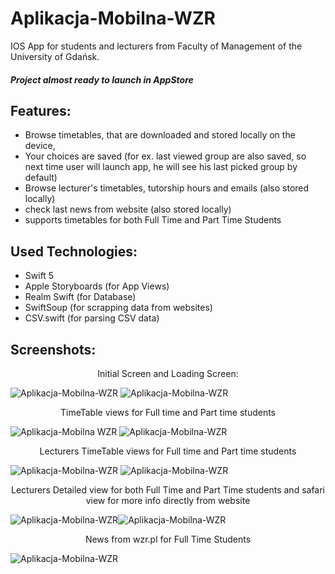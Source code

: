 # Aplikacja-Mobilna-WZR

IOS App for students and lecturers from Faculty of Management of the University of Gdańsk.
##### Project almost ready to launch in AppStore

## Features:
* Browse timetables, that are downloaded and stored locally on the device,
* Your choices are saved (for ex. last viewed group are also saved, so next time user will launch app, he will see his last picked group by default) 
* Browse lecturer's timetables, tutorship hours and emails (also stored locally)
* check last news from website (also stored locally)
* supports timetables for both Full Time and Part Time Students

## Used Technologies:
* Swift 5
* Apple Storyboards (for App Views)
* Realm Swift (for Database)
* SwiftSoup (for scrapping data from websites)
* CSV.swift (for parsing CSV data) 

## Screenshots:
<p align="center">
  Initial Screen and Loading Screen:
</p>

![Aplikacja-Mobilna-WZR](https://q2xo3q.bl.files.1drv.com/y4m3s8CSMJ6clSdYH94cMKp1Xw0ARmlm1AqutEV5hn6wlVlcJSEgaQXXhkYg1PVKuMLbLJREe-IxsuX5OKHhFcCroJSwbaeMhwILd9sY-WivWyJUBteLFFMz1oXguHvvEpVX-No_37-js66GFzjROfzNVz2TsMhni7g5E2jXOUiHXuP8JJ7upYbBibPojQsyD9sW_nV_mi4BKT-eMRnN4io7Q?width=414&height=896&cropmode=none) ![Aplikacja-Mobilna-WZR](https://rgxa3q.bl.files.1drv.com/y4mEWFrQY_QiRVkDOWz30uyLUsrFmhQRhbCgNxtZPuMDRTxDpr8wA3Vd3YDNXwo-sKwjisUR7y4P9tPfFZGzygqG8XjjKMIV5o61nV_O19CkTa0eEeM2_XCTBDwKLR0CcWVLpemH95cc2iCMSNI2pHkSTLzEz08QKUXo3mX7mlD_DPWIhzc_Aq_yeb69xv6HJ9x6XjmBQElez7Z1b7fEebl1w?width=414&height=896&cropmode=none)

<p align="center">
  TimeTable views for Full time and Part time students
</p>

![Aplikacja-Mobilna WZR](https://qmxo3q.bl.files.1drv.com/y4mtkseXn2xlGhpZNcz__8C27Sr28khmsXp4HIuPj91wsayu8nq0ihvomeJs75IJdtqydfSmjiteEdZwUFNiqDFP0qLtWSEboNFx8JN1H7LislkqvpHeGUhRXZ5pNOvantC2gjQjvKcRTM0xkTFsK3Pw3ii0AIxKTN9eccytzzGgN-7Mn6ZGFompZAojQamTiIC5qA-U3RjgVOmAU1G3WI-ow?width=414&height=896&cropmode=none) ![Aplikacja-Mobilna-WZR](https://qmxg3q.bl.files.1drv.com/y4mYcOvKbVQ1YIOECxc2W8C987eOA1eKzwEQyGmVeXUn6IYnoqxyaXQoiwqMQTjbbHgP6Za9-64dFzy0FmzwwSZarlcAnUxWX_9t9ZUJG4kjhh4GXpDfwVZrcxn0KmBBibNSsHmpI6Ab81lHrH27eEFERxhFylCQZkH2NhNbZ9QPiPSeqzN-s21UPvHrtg73nOYNwAeS1HwcUS_1G29i7Yy7Q?width=414&height=896&cropmode=none)

<p align="center">
  Lecturers TimeTable views for Full time and Part time students
</p>

![Aplikacja-Mobilna-WZR](https://qmxp3q.bl.files.1drv.com/y4mAyXRqqfZlYe44A5ZxB11HXgw-ieC3wPOGeDYkoogxBI2hDnP_A2SPzHkJLApAUXU2LsQAcK8GoNM8zlBB7DvxZp_D3_fM1dSiQgCI8ANSHKHidVERVrkQc78R1gbS7_Vp4V7QyjV7HEf53a8ZIpE1evOXw88GwTcDflyPVwcb6kP-RGREl9ikGcPJuUNhn7y1yG_SZndYueBmK4til7s5w?width=414&height=896&cropmode=none) ![Aplikacja-Mobilna-WZR](https://qmxc3q.bl.files.1drv.com/y4mM--FNsFoTfYYW4JzfxSgIaWuuAh9VZ6o1zZhA-kqxbjYwshk-8bdzYrS52VKP9vKwWUZMLFsbyPDOXtiY2oC6iU89FneVGAQcGycnwCnmJjUpVyi71YilY_n-Wlq6RppReWsNnwW0yUsvto03ybzSxIjVQObXzE6K7y1zyBJPUeCAzrqWRL8nQlwj8D9CRVvj6FyGOZ_9tMx1lBS0qt6QA?width=414&height=896&cropmode=none)

<p align="center">
  Lecturers Detailed view for both Full Time and Part Time students and safari view for more info directly from website
</p>

![Aplikacja-Mobilna-WZR](https://qwxf3q.bl.files.1drv.com/y4mKFLMrpWrR8afMwABkIUgeGKJ4Pe_S8t8W2sJuwfBqMKP9m0QhIFPfDWI58K3Oe1s7JEP6Al1gFrzLpB1hU6OkiIO9rUzVv-H0bVNbgEEaalSQ5bkRPlEtezY18ZtWBPJCvRaNmGu92CXvtBKvMZxHpM4EhAeCB4VD-IZDq5Pa2_wgCTvN3MB5azoBFeA4ItLrLhmDyAZ0KF50STmY6LNfQ?width=414&height=896&cropmode=none)![Aplikacja-Mobilna-WZR](https://qwxe3q.bl.files.1drv.com/y4mbtE2b82rsS1K319X4SeHzWDLJCMpgUaRoX3Wmt4GEWHM1VAL3FLZ_6XgBLL-Hrqa_hcjJricoMhxT71G0wf6Fu8opeYW4sYNJeKdduMax3cB3-UYV93ONgrDAKs8jt1Tf1ZZ7nxpulVeYwyGlHwff-pbiIeUgnfd-GQ05PL_7Y1vuYbfacTfnW30C0JvzojnlB0Ml9VdBh4iSoZ02pLxsg?width=414&height=896&cropmode=none)

<p align="center">
  News from wzr.pl for Full Time Students 
</p>

![Aplikacja-Mobilna-WZR](https://qwxh3q.bl.files.1drv.com/y4mLIlr7I00cYT4wBlB-Ay_d8Zb7rcYKQGXD5wJrcdKdeqRxtzJOMhTFiu6LV22AY_GDrdQ7e-2CqSVqp_hk96XJLT82s3jbomVHXDDvN_WBbCjjXwmR2314gwsWaM7OAlTQBWw9V2z7lfhafFjdO6KGzhfaj_ol_mEE79JabXNdCAB77lv7jkzwHFgLCBvh7hlOuyiyN3guPiFuEj_otf4DA?width=414&height=896&cropmode=none) 

